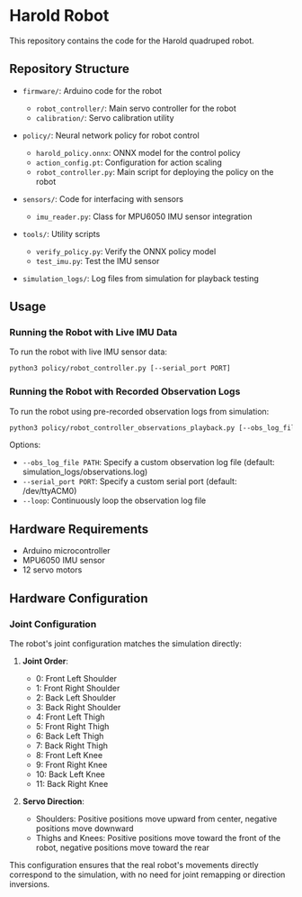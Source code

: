 # Harold Robot

This repository contains the code for the Harold quadruped robot.

## Repository Structure 

- `firmware/`: Arduino code for the robot
  - `robot_controller/`: Main servo controller for the robot
  - `calibration/`: Servo calibration utility

- `policy/`: Neural network policy for robot control
  - `harold_policy.onnx`: ONNX model for the control policy
  - `action_config.pt`: Configuration for action scaling
  - `robot_controller.py`: Main script for deploying the policy on the robot

- `sensors/`: Code for interfacing with sensors
  - `imu_reader.py`: Class for MPU6050 IMU sensor integration

- `tools/`: Utility scripts
  - `verify_policy.py`: Verify the ONNX policy model
  - `test_imu.py`: Test the IMU sensor

- `simulation_logs/`: Log files from simulation for playback testing

## Usage

### Running the Robot with Live IMU Data

To run the robot with live IMU sensor data:

```bash
python3 policy/robot_controller.py [--serial_port PORT]
```

### Running the Robot with Recorded Observation Logs

To run the robot using pre-recorded observation logs from simulation:

```bash
python3 policy/robot_controller_observations_playback.py [--obs_log_file PATH] [--serial_port PORT] [--loop]
```

Options:
- `--obs_log_file PATH`: Specify a custom observation log file (default: simulation_logs/observations.log)
- `--serial_port PORT`: Specify a custom serial port (default: /dev/ttyACM0)
- `--loop`: Continuously loop the observation log file

## Hardware Requirements

- Arduino microcontroller
- MPU6050 IMU sensor
- 12 servo motors

## Hardware Configuration

### Joint Configuration

The robot's joint configuration matches the simulation directly:

1. **Joint Order**:
   - 0: Front Left Shoulder
   - 1: Front Right Shoulder
   - 2: Back Left Shoulder
   - 3: Back Right Shoulder
   - 4: Front Left Thigh
   - 5: Front Right Thigh
   - 6: Back Left Thigh
   - 7: Back Right Thigh
   - 8: Front Left Knee
   - 9: Front Right Knee
   - 10: Back Left Knee
   - 11: Back Right Knee

2. **Servo Direction**:
   - Shoulders: Positive positions move upward from center, negative positions move downward
   - Thighs and Knees: Positive positions move toward the front of the robot, negative positions move toward the rear

This configuration ensures that the real robot's movements directly correspond to the simulation, with no need for joint remapping or direction inversions.

